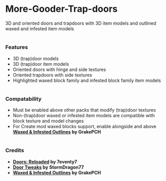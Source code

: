 # More-Gooder-Trap-doors
3D and oriented doors and trapdoors with 3D item models and outlined waxed and infested item models
# 
### Features
- 3D (trap)door models
- 3D (trap)door item models
- Oriented doors with hinge and side textures
- Oriented trapdoors with side textures
- Highlighted waxed block family and infested block family item models
#
### Compatability
- Must be enabled above other packs that modify (trap)door textures
- Non-(trap)door waxed or infested item models are compatible with block texture and model changes
- For Create mod waxed blocks support, enable alongside and above **[Waxed & Infested Outlines](https://modrinth.com/resourcepack/waxed-and-infested-outlines) by GrakePCH**
#
### Credits
- **[Doors: Reloaded](https://modrinth.com/resourcepack/doors-reloaded) by 7eventy7**
- **[Door Tweaks](https://modrinth.com/resourcepack/door-tweaks) by StormDragon77**
- **[Waxed & Infested Outlines](https://modrinth.com/resourcepack/waxed-and-infested-outlines) by GrakePCH**
